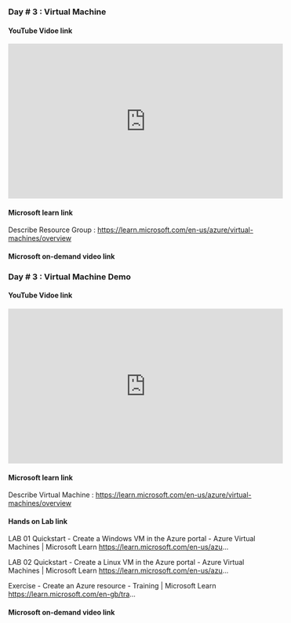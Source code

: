 ### Day # 3 : Virtual Machine
#### YouTube Vidoe link 
<iframe width="560" height="315" src="https://www.youtube.com/embed/rYzrTmbJCOc?si=KOvxXGAkc11dDcWh" title="YouTube video player" frameborder="0" allow="accelerometer; autoplay; clipboard-write; encrypted-media; gyroscope; picture-in-picture; web-share" referrerpolicy="strict-origin-when-cross-origin" allowfullscreen></iframe>

#### Microsoft learn link
Describe Resource Group : https://learn.microsoft.com/en-us/azure/virtual-machines/overview

#### Microsoft on-demand video link 

### Day # 3 : Virtual Machine Demo
#### YouTube Vidoe link 
<iframe width="560" height="315" src="https://www.youtube.com/embed/rYzrTmbJCOc?si=Xklirvih9ILCjcsu" title="YouTube video player" frameborder="0" allow="accelerometer; autoplay; clipboard-write; encrypted-media; gyroscope; picture-in-picture; web-share" referrerpolicy="strict-origin-when-cross-origin" allowfullscreen></iframe>

#### Microsoft learn link
Describe Virtual Machine  : https://learn.microsoft.com/en-us/azure/virtual-machines/overview

#### Hands on Lab link
LAB 01 Quickstart - Create a Windows VM in the Azure portal - Azure Virtual Machines | Microsoft Learn
https://learn.microsoft.com/en-us/azu...

LAB 02 Quickstart - Create a Linux VM in the Azure portal - Azure Virtual Machines | Microsoft Learn
https://learn.microsoft.com/en-us/azu...

Exercise - Create an Azure resource - Training | Microsoft Learn
https://learn.microsoft.com/en-gb/tra... 

#### Microsoft on-demand video link 